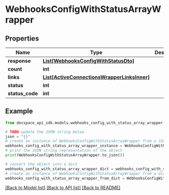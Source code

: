# WebhooksConfigWithStatusArrayWrapper

## Properties

Name | Type | Description | Notes
------------ | ------------- | ------------- | -------------
**response** | [**List[WebhooksConfigWithStatusDto]**](WebhooksConfigWithStatusDto.md) |  | [optional] 
**count** | **int** |  | [optional] 
**links** | [**List[ActiveConnectionsWrapperLinksInner]**](ActiveConnectionsWrapperLinksInner.md) |  | [optional] 
**status** | **int** |  | [optional] 
**status_code** | **int** |  | [optional] 

## Example

```python
from docspace_api_sdk.models.webhooks_config_with_status_array_wrapper import WebhooksConfigWithStatusArrayWrapper

# TODO update the JSON string below
json = "{}"
# create an instance of WebhooksConfigWithStatusArrayWrapper from a JSON string
webhooks_config_with_status_array_wrapper_instance = WebhooksConfigWithStatusArrayWrapper.from_json(json)
# print the JSON string representation of the object
print(WebhooksConfigWithStatusArrayWrapper.to_json())

# convert the object into a dict
webhooks_config_with_status_array_wrapper_dict = webhooks_config_with_status_array_wrapper_instance.to_dict()
# create an instance of WebhooksConfigWithStatusArrayWrapper from a dict
webhooks_config_with_status_array_wrapper_from_dict = WebhooksConfigWithStatusArrayWrapper.from_dict(webhooks_config_with_status_array_wrapper_dict)
```
[[Back to Model list]](../README.md#documentation-for-models) [[Back to API list]](../README.md#documentation-for-api-endpoints) [[Back to README]](../README.md)


